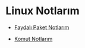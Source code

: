 # Linux Notlarım

- [Faydalı Paket Notlarım](github.com/kaankaltakkiran/Linux_notlarim/tree/main/linux_notlarim/notlarim/faydali_paketler)

- [Komut Notlarım](https://github.com/kaankaltakkiran/Linux_notlarim/tree/main/linux_notlarim/notlarim/komut_notlarim)
